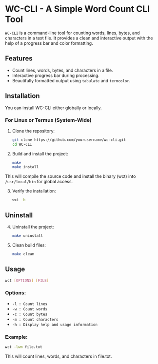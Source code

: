# WC-CLI - A Simple Word Count CLI Tool

`WC-CLI` is a command-line tool for counting words, lines, bytes, and characters in a text file. It provides a clean and interactive output with the help of a progress bar and color formatting.

## Features

- Count lines, words, bytes, and characters in a file.
- Interactive progress bar during processing.
- Beautifully formatted output using `tabulate` and `termcolor`.

## Installation

You can install WC-CLI either globally or locally.

### For Linux or Termux (System-Wide)

1. Clone the repository:
   ```bash
   git clone https://github.com/yourusername/wc-cli.git
   cd WC-CLI
   ```
2. Build and install the project:
   ```bash
   make
   make install
   ```

This will compile the source code and install the binary (wct) into `/usr/local/bin` for global access.


3. Verify the installation:
   ```bash
   wct -h
   ```
   
## Uninstall

4. Uninstall the project:
   ```bash
   make uninstall
   ```

5. Clean build files:
   ```bash
   make clean
   ```

## Usage

   ```bash
   wct [OPTIONS] [FILE]
   ```

### Options:

- `-l : Count lines`
- `-w : Count words`
- `-c : Count bytes`
- `-m : Count characters`
- `-h : Display help and usage information`


### Example:
   ```bash
   wct -lwm file.txt
   ```

This will count lines, words, and characters in file.txt.

   
